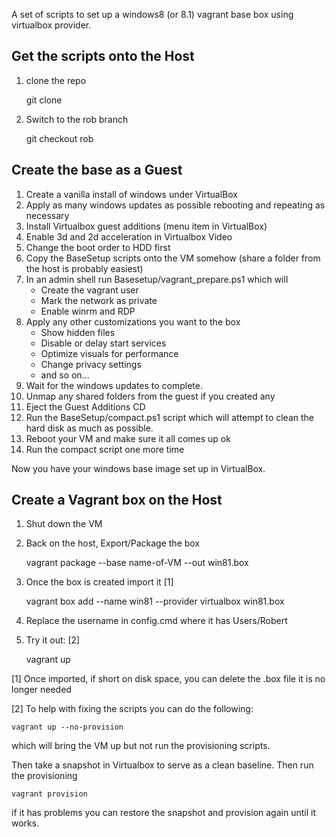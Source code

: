 
A set of scripts to set up a windows8  (or 8.1) vagrant base box using
virtualbox provider.

Get the scripts onto the Host
----------------------------

1.  clone the repo

    git clone <remote repo url>

2.  Switch to the rob  branch

    git checkout rob

Create the base as a Guest
-------------------------

1.  Create a vanilla install of windows under VirtualBox
2.  Apply as many windows updates as possible  rebooting and repeating as
    necessary
3.  Install Virtualbox guest additions (menu item in VirtualBox)
4.  Enable 3d and 2d acceleration in Virtualbox Video
5.  Change the boot order to HDD first
6.  Copy the BaseSetup scripts onto the VM somehow (share a folder from the
    host is probably easiest)
7.  In an admin shell run Basesetup/vagrant_prepare.ps1 which will
    * Create the vagrant user
    * Mark the network as private
    * Enable winrm and RDP
8.  Apply any other customizations you want to the box
    * Show hidden files
    * Disable or delay start services
    * Optimize visuals for performance
    * Change privacy settings
    * and so on...
9.  Wait for the windows updates to complete.
10. Unmap any shared folders from the guest if you created any
11. Eject the Guest Additions CD
12. Run the BaseSetup/compact.ps1 script which will attempt to clean the hard
    disk as much as possible.
13. Reboot your VM and make sure it all comes up ok
14. Run the compact script one more time

Now you have your windows base image set up in VirtualBox.

Create a Vagrant box on the Host
-------------------------------

1.  Shut down the VM
2.  Back on the host, Export/Package the box

    vagrant package --base name-of-VM --out win81.box

3.  Once the box is created import it  [1]

    vagrant box add --name win81 --provider virtualbox  win81.box

4.  Replace the username in config.cmd where it has Users/Robert

5.  Try it out: [2]

    vagrant up



[1] Once imported, if short on disk space, you can delete the .box file it is
    no longer needed

[2]  To help with fixing the scripts you can do the following:

    vagrant up --no-provision

which will bring the VM up but not run the provisioning scripts.

Then take a snapshot in Virtualbox to serve as a clean baseline. Then run the
provisioning

    vagrant provision

if it has problems you can restore the snapshot and provision again until it
works.




